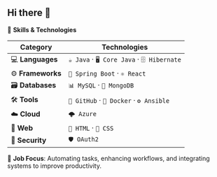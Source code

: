 ## Hi there 👋

🔧 **Skills & Technologies**

| Category          | Technologies                                                                 |
|-------------------|------------------------------------------------------------------------------|
| 💻 **Languages**  | `☕ Java` · `🖥️ Core Java` · `🗄️ Hibernate`                                  |
| ⚙️ **Frameworks** | `🍃 Spring Boot` · `⚛️ React`                                              |
| 🗃️ **Databases**  | `📊 MySQL` · `🍃 MongoDB`                                                   |
| 🛠️ **Tools**      | `🐙 GitHub` · `🐳 Docker` · `⚙️ Ansible`                                   |
| ☁️ **Cloud**       | `🌩️ Azure`                                                                 |
| 🎨 **Web**        | `📄 HTML` · `🎨 CSS`                                                       |
| 🔐 **Security**   | `🛡️ OAuth2`                                                                |

🔄 **Job Focus**: Automating tasks, enhancing workflows, and integrating systems to improve productivity.
